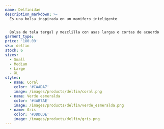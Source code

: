 ```yaml
---
name: Delfinidae
description_markdown: >-
  Es una bolsa inspirada en un mamifero inteligente


  Bolsa de tela tergal y mezclilla con asas largas o cortas de acuerdo a tu preferencia
garment_type:
price: '180.00'
sku: delfin
stock: 6
sizes:
  - Small
  - Medium
  - Large
  - XL
styles:
  - name: Coral
    color: '#CAADA7'
    image: /images/products/delfin/coral.png
  - name: Verde esmeralda
    color: '#4AB7AE'
    image: /images/products/delfin/verde_esmeralda.png
  - name: Gris
    color: '#DDDCDE'
    image: /images/products/delfin/gris.png
---
```

